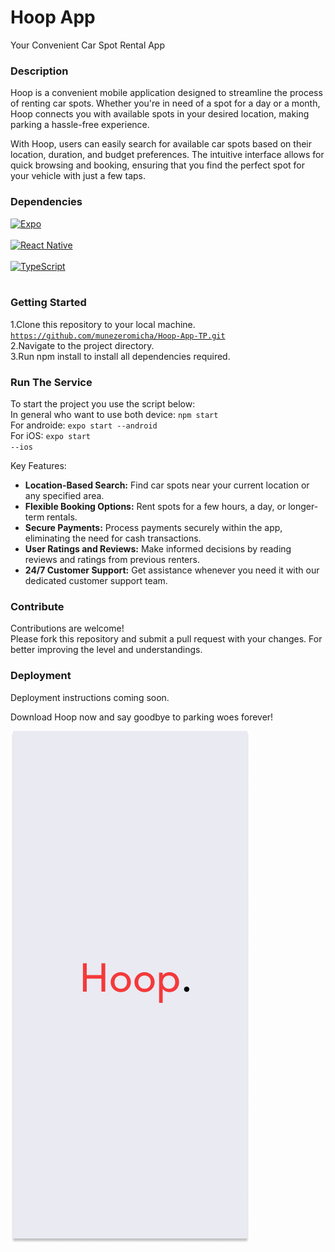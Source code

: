 # Hoop App </br>
Your Convenient Car Spot Rental App

### Description
Hoop is a convenient mobile application designed to streamline the process of renting car spots. Whether you're in need of a spot for a day or a month, Hoop connects you with available spots in your desired location, making parking a hassle-free experience.

With Hoop, users can easily search for available car spots based on their location, duration, and budget preferences. The intuitive interface allows for quick browsing and booking, ensuring that you find the perfect spot for your vehicle with just a few taps.

### Dependencies

[![Expo](https://img.shields.io/badge/Expo-Ready-blue?logo=expo)](https://expo.io/) </br></br>
[![React Native](https://img.shields.io/badge/React%20Native-Ready-blue?logo=react)](https://reactnative.dev/) </br></br>
[![TypeScript](https://img.shields.io/badge/TypeScript-Ready-blue?logo=typescript)](https://www.typescriptlang.org/) </br></br>

### Getting Started

1.Clone this repository to your local machine. 
  <code>https://github.com/munezeromicha/Hoop-App-TP.git</code></br>
2.Navigate to the project directory.</br>
3.Run npm install to install all dependencies required.</br>

### Run The Service
To start the project you use the script below:</br>
In general who want to use both device: <code>npm start</code> </br>
For androide: <code>expo start --android</code> </br>
For iOS: <code>expo start --ios</code>


Key Features:
- **Location-Based Search:** Find car spots near your current location or any specified area.
- **Flexible Booking Options:** Rent spots for a few hours, a day, or longer-term rentals.
- **Secure Payments:** Process payments securely within the app, eliminating the need for cash transactions.
- **User Ratings and Reviews:** Make informed decisions by reading reviews and ratings from previous renters.
- **24/7 Customer Support:** Get assistance whenever you need it with our dedicated customer support team.

### Contribute
Contributions are welcome!</br> 
Please fork this repository and submit a pull request with your changes.
For better improving the level and understandings.
### Deployment
Deployment instructions coming soon.

Download Hoop now and say goodbye to parking woes forever!

![Hoop App Screenshot](https://github.com/munezeromicha/Hoop-App-TP/blob/main/assets/HoopBack.png)

